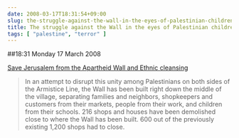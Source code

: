 ```yaml
---
date: 2008-03-17T18:31:54+09:00
slug: the-struggle-against-the-wall-in-the-eyes-of-palestinian-children
title: The struggle against the Wall in the eyes of Palestinian children
tags: [ "palestine", "terror" ]
---
```


##18:31 Monday 17 March 2008

[Save Jerusalem from the Apartheid Wall and Ethnic cleansing](https://www.thehandstand.org/archive/may2006/articles/jerusalemwall.htm)



> In an attempt to disrupt this unity among Palestinians on both sides of the Armistice Line, the Wall has been built right down the middle of the village, separating families and neighbors, shopkeepers and customers from their markets, people from their work, and children from their schools. 216 shops and houses have been demolished close to where the Wall has been built. 600 out of the previously existing 1,200 shops had to close.
